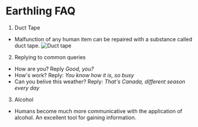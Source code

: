 # Earthling FAQ

1. Duct Tape
- Malfunction of any human item can be repaired with a substance called duct tape.
![Duct tape](/docs/ducttape.png)
2. Replying to  common queries
- How are you? Reply *Good, you?*
- How's work? Reply: *You know how it is, so busy*
- Can you belive this weather? Reply: *That's Canada, different season every day*
3. Alcohol
- Humans become much more communicative with the application of alcohol. An excellent tool for gaining information.
